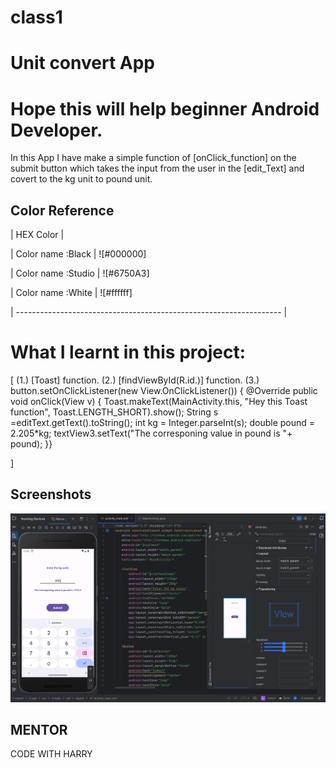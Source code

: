 # class1
# Unit convert App

# Hope this will help beginner Android Developer.
In this App I have make a simple function of [onClick_function] on the submit button which takes the input from the user in the [edit_Text] and covert to the kg unit to pound unit. 



## Color Reference

| HEX Color |

| Color name :Black | ![#000000]

| Color name :Studio | ![#6750A3]

| Color name :White | ![#ffffff]

| ------------------------------------------------------------------ |


# What I learnt in this project:
[
     (1.) [Toast] function.
     (2.) [findViewById(R.id.)] function.
     (3.) button.setOnClickListener(new View.OnClickListener()) {
            @Override
            public void onClick(View v) {
                Toast.makeText(MainActivity.this, "Hey this Toast function", Toast.LENGTH_SHORT).show();
                String s =editText.getText().toString();
                int kg = Integer.parseInt(s);
                double pound = 2.205*kg;
                textView3.setText("The corresponing value in pound is "+ pound);
            }}

]
## Screenshots


 ![Screenshot of Running App](<Screenshot 2024-04-13 120638.png>)

 ## MENTOR
 CODE WITH HARRY
